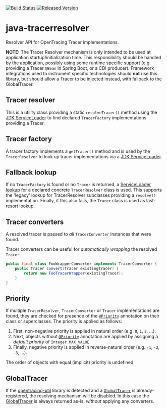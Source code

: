 [![Build Status][ci-img]][ci]
[![Released Version][maven-img]][maven]

# java-tracerresolver
Resolver API for OpenTracing Tracer implementations.

**NOTE:** The Tracer Resolver mechanism is only intended to be used at application startup/initialization time.
This responsibility should be handled by the application, possibly using some runtime specific support (e.g. providing a
Tracer `@Bean` in Spring Boot, or a CDI producer).
Framework integrations used to instrument specific technologies should **not** use this library, but should allow a Tracer to be injected instead, with fallback to the GlobalTracer.

## Tracer resolver

This is a utility class providing a static `resolveTracer()` method using 
the [JDK ServiceLoader][serviceloader] to find declared `TracerFactory` implementations 
providing a Tracer.

## Tracer factory

A tracer factory implements a `getTracer()` method and is used by the `TracerResolver`
to look up tracer implementations via a [JDK ServiceLoader][serviceloader].

## Fallback lookup

If no `TracerFactory` is found or no `Tracer` is returned, 
a [ServiceLoader lookup][serviceloader] for a declared concrete `TracerResolver` class is used.
This supports the 'legacy' lookup for TracerResolver subclasses providing a `resolve()` implementation.
Finally, if this also fails, the `Tracer` class is used as last-resort lookup.

## Tracer converters

A resolved tracer is passed to _all_ `TracerConverter` instances that were found.

Tracer converters can be useful for _automatically wrapping_ the resolved `Tracer`:
```java
public final class FooWrapperConverter implements TracerConverter {
    public Tracer convert(Tracer existingTracer) {
        return new FooTracerWrapper(existingTracer);
    }
}
```

## Priority

If multiple `TracerResolver`, `TracerConverter` or `Tracer` implementations are found,
they are checked for presence of the [`@Priority`][priority] annotation 
on their class or superclasses. 
The priority is applied as follows:
 1. First, non-negative priority is applied in natural order (e.g. `0`, `1`, `2`, ...).
 2. Next, objects without [`@Priority`][priority] annotation are applied
    by assigning a _default priority_ of `Integer.MAX_VALUE`.
 3. Finally, negative priority is applied in reverse-natural order (e.g. `-1`, `-2`, `-3`, ...).

The order of objects with equal (implicit) priority is undefined.

## GlobalTracer

If the [opentracing-util] library is detected and a [`GlobalTracer`][globaltracer] 
is already-registered, the resolving mechanism will be disabled.
In this case the [GlobalTracer] is always returned as-is, _without_ applying any converters.


  [ci-img]: https://img.shields.io/travis/opentracing-contrib/java-tracerresolver/master.svg
  [ci]: https://travis-ci.org/opentracing-contrib/java-tracerresolver
  [maven-img]: https://img.shields.io/maven-central/v/io.opentracing.contrib/opentracing-tracerresolver.svg
  [maven]: http://search.maven.org/#search%7Cga%7C1%7Ca%3A%22opentracing-tracerresolver%22
  [serviceloader]: https://docs.oracle.com/javase/9/docs/api/java/util/ServiceLoader.html
  [priority]: http://docs.oracle.com/javaee/7/api/javax/annotation/Priority.html
  [opentracing-util]: https://github.com/opentracing/opentracing-java/tree/master/opentracing-util
  [globaltracer]: https://github.com/opentracing/opentracing-java/blob/master/opentracing-util/src/main/java/io/opentracing/util/GlobalTracer.java
